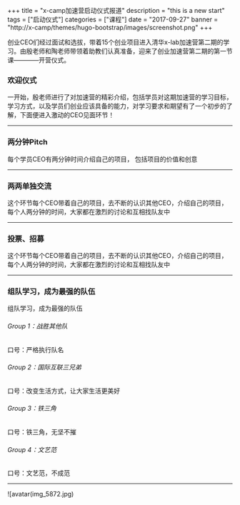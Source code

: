 +++
title = "x-camp加速营启动仪式报道"
description = "this is a new start"
tags = ["启动仪式"]
categories = ["课程"]
date = "2017-09-27"
banner = "http://x-camp/themes/hugo-bootstrap/images/screenshot.png"
+++


创业CEO们经过面试和选拔，带着15个创业项目进入清华x-lab加速营第二期的学习。由殷老师和陶老师带领着助教们认真准备，迎来了创业加速营第二期的第一节课————开营仪式。




### 欢迎仪式
  一开始，殷老师进行了对加速营的精彩介绍，包括学员对这期加速营的学习目标，学习方式，以及学员们创业应该具备的能力，对学习要求和期望有了一个初步的了解，下面便进入激动的CEO见面环节！

* * *



### 两分钟Pitch
每个学员CEO有两分钟时间介绍自己的项目，
包括项目的价值和创意
* * *
### 两两单独交流
这个环节每个CEO带着自己的项目，去不断的认识其他CEO，介绍自己的项目，每个人两分钟的时间，大家都在激烈的讨论和互相找队友中
* * *
### 投票、招募
这个环节每个CEO带着自己的项目，去不断的认识其他CEO，介绍自己的项目，每个人两分钟的时间，大家都在激烈的讨论和互相找队友中
* * *
### 组队学习，成为最强的队伍
组队学习，成为最强的队伍
###### Group 1：战胜其他队
口号：严格执行队名
###### Group 2：国际互联三兄弟
口号：改变生活方式，让大家生活更美好
###### Group 3：铁三角
口号：铁三角，无坚不摧
###### Group 4：文艺范
口号：文艺范，不成范
* * *

![avatar(img_5872.jpg)
